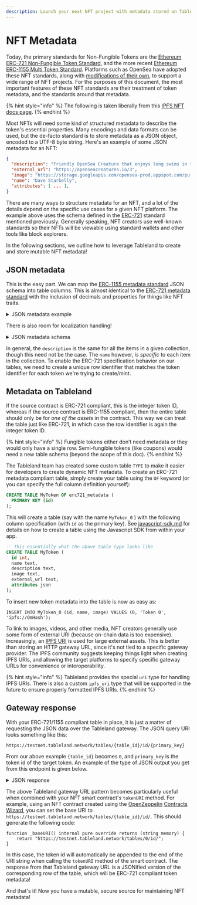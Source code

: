 ```yaml
---
description: Launch your next NFT project with metadata stored on Tableland.
---
```


# NFT Metadata

Today, the primary standards for Non-Fungible Tokens are the [Ethereum ERC-721 Non-Fungible Token Standard](https://eips.ethereum.org/EIPS/eip-721), and the more recent [Ethereum ERC-1155 Multi Token Standard](https://eips.ethereum.org/EIPS/eip-1155). Platforms such as OpenSea have adopted these NFT standards, along with [modifications of their own](https://docs.opensea.io/docs/metadata-standards), to support a wide range of NFT projects. For the purposes of this document, the most important features of these NFT standards are their treatment of token metadata, and the standards around that metadata.

{% hint style="info" %}
The following is taken liberally from this [IPFS NFT docs page](https://docs.ipfs.io/how-to/best-practices-for-nft-data/#types-of-ipfs-links-and-when-to-use-them).
{% endhint %}

Most NFTs will need some kind of structured metadata to describe the token's essential properties. Many encodings and data formats can be used, but the de-facto standard is to store metadata as a JSON object, encoded to a UTF-8 byte string. Here's an example of some JSON metadata for an NFT:

```json
{
  "description": "Friendly OpenSea Creature that enjoys long swims in the ocean.", 
  "external_url": "https://openseacreatures.io/3", 
  "image": "https://storage.googleapis.com/opensea-prod.appspot.com/puffs/3.png", 
  "name": "Dave Starbelly",
  "attributes": [ ... ], 
}
```

There are many ways to structure metadata for an NFT, and a lot of the details depend on the specific use cases for a given NFT platform. The example above uses the schema defined in the [ERC-721](https://eips.ethereum.org/EIPS/eip-721) standard mentioned previously. Generally speaking, NFT creators use well-known standards so their NFTs will be viewable using standard wallets and other tools like block explorers.

In the following sections, we outline how to leverage Tableland to create and store mutable NFT metadata!

## JSON metadata

This is the easy part. We can map the [ERC-1155 metadata standard](https://github.com/ethereum/EIPs/blob/master/EIPS/eip-1155.md#erc-1155-metadata-uri-json-schema) JSON schema into table columns. This is almost identical to the [ERC-721 metadata standard](https://github.com/ethereum/EIPs/blob/master/EIPS/eip-721.md) with the inclusion of decimals and properties for things like NFT traits.

<details>

<summary>JSON metadata example</summary>

```json
{
	"name": "Asset Name",
	"description": "Lorem ipsum...",
	"image": "https:\/\/s3.amazonaws.com\/your-bucket\/images\/{id}.png",
	"attributes": {
		"simple_property": "example value",
		"rich_property": {
			"name": "Name",
			"value": "123",
			"display_value": "123 Example Value",
			"class": "emphasis",
			"css": {
				"color": "#ffffff",
				"font-weight": "bold",
				"text-decoration": "underline"
			}
		},
		"array_property": {
			"name": "Name",
			"value": [1,2,3,4],
			"class": "emphasis"
		}
	}
}
```

</details>

There is also room for localization handling!

<details>

<summary>JSON metadata schema</summary>

```json
{
    "title": "Token Metadata",
    "type": "object",
    "properties": {
        "name": {
            "type": "string",
            "description": "Identifies the asset to which this token represents",
        },
        "decimals": {
            "type": "integer",
            "description": "The number of decimal places that the token amount should display - e.g. 18, means to divide the token amount by 1000000000000000000 to get its user representation."
        },
        "description": {
            "type": "string",
            "description": "Describes the asset to which this token represents"
        },
        "image": {
            "type": "string",
            "description": "A URI pointing to a resource with mime type image/* representing the asset to which this token represents. Consider making any images at a width between 320 and 1080 pixels and aspect ratio between 1.91:1 and 4:5 inclusive."
        },
        "attributes": {
            "type": "object",
            "description": "Arbitrary properties. Values may be strings, numbers, object or arrays.",
        },
        "localization": {
            "type": "object",
            "required": ["uri", "default", "locales"],
            "properties": {
                "uri": {
                    "type": "string",
                    "description": "The URI pattern to fetch localized data from. This URI should contain the substring `{locale}` which will be replaced with the appropriate locale value before sending the request."
                },
                "default": {
                    "type": "string",
                    "description": "The locale of the default data within the base JSON"
                },
                "locales": {
                    "type": "array",
                    "description": "The list of locales for which data is available. These locales should conform to those defined in the Unicode Common Locale Data Repository (http://cldr.unicode.org/)."
                }
            }
        }
    }
}
```

</details>

In general, the `description` is the same for all the items in a given collection, though this need not be the case. The `name` however, _is specific_ to each item in the collection. To enable the ERC-721 specification behavior on our tables, we need to create a unique row identifier that matches the token identifier for each token we're trying to create/mint.

## Metadata on Tableland

If the source contract is ERC-721 compliant, this is the integer token ID, whereas if the source contract is ERC-1155 compliant, then the entire table should only be for _one of the assets_ in the contract. This way we can treat the table just like ERC-721, in which case the row identifier is again the integer token ID.

{% hint style="info" %}
Fungible tokens either don’t need metadata or they would only have a single row. Semi-fungible tokens (like coupons) would need a new table schema (beyond the scope of this doc).
{% endhint %}

The Tableland team has created some custom table `TYPE` to make it easier for developers to create dynamic NFT metadata. To create an ERC-721 metadata compliant table, simply create your table using the `OF` keyword (or you can specify the full column definition yourself):

```sql
CREATE TABLE MyToken OF erc721_metadata (
  PRIMARY KEY (id)
);
```

This will create a table (say with the name `MyToken_0` ) with the following column specification (with `id` as the primary key). See [javascript-sdk.md](../../javascript-sdk.md "mention") for details on how to create a table using the Javascript SDK from within your app.

```sql
-- This essentially what the above table type looks like
CREATE TABLE MyToken (
  id int,
  name text,
  description text,
  image text,
  external_url text,
  attributes json
);
```

To insert new token metadata into the table is now as easy as:

```
INSERT INTO MyToken_0 (id, name, image) VALUES (0, 'Token 0', 'ipfs://QmHash');
```

To link to images, videos, and other media, NFT creators generally use some form of external URI (because on-chain data is too expensive). Increasingly, an [IPFS URI](https://docs.ipfs.io/how-to/best-practices-for-nft-data/#ipfs-uri) is used for large external assets. This is better than storing an HTTP gateway URL, since it's not tied to a specific gateway provider. The IPFS community suggests keeping things light when creating IPFS URIs, and allowing the target platforms to specify specific gateway URLs for convenience or interoperability.

{% hint style="info" %}
Tableland provides the special `uri` type for handling IPFS URIs. There is also a custom `ipfs_uri` type that will be supported in the future to ensure properly formatted IPFS URIs.
{% endhint %}

## Gateway response

With your ERC-721/1155 compliant table in place, it is just a matter of requesting the JSON data over the Tableland gateway. The JSON query URI looks something like this:

```
https://testnet.tableland.network/tables/{table_id}/id/{primary_key}
```

From our above example `{table_id}` becomes `0`, and `primary_key` is the token id of the target token. An example of the type of JSON output you get from this endpoint is given below.

<details>

<summary>JSON response</summary>

```
{
  "name": "Azuki #2362",
  "image": "https://ikzttp.mypinata.cloud/ipfs/QmYDvPAXtiJg7s8JdRBSLWdgSphQdac8j1YuQNNxcGE1hg/2362.png",
  "attributes": [
    {
      "trait_type": "Type",
      "value": "Human"
    },
    {
      "trait_type": "Hair",
      "value": "Blonde Swept Back"
    },
    {
      "trait_type": "Clothing",
      "value": "Kimono with Jacket"
    },
    {
      "trait_type": "Eyes",
      "value": "Closed"
    },
    {
      "trait_type": "Mouth",
      "value": "Sleep Bubble"
    },
    {
      "trait_type": "Offhand",
      "value": "Leather Katana"
    },
    {
      "trait_type": "Background",
      "value": "Off White C"
    }
  ]
}
```

</details>

The above Tableland gateway URL pattern becomes particularly useful when combined with your NFT smart contract's `tokenURI` method. For example, using an NFT contract created using the [OpenZeppelin](https://openzeppelin.com/contracts) [Contracts Wizard](https://wizard.openzeppelin.com/#erc721), you can set the base URI to `https://testnet.tableland.network/tables/{table_id}/id/`. This should generate the following code:

```solidity
function _baseURI() internal pure override returns (string memory) {
    return "https://testnet.tableland.network/tables/0/id/";
}
```

In this case, the token id will automatically be appended to the end of the URI string when calling the `tokenURI` method of the smart contract. The response from that Tableland gateway URL is a JSONified version of the corresponding row of the table, which will be ERC-721 compliant token metadata!

And that's it! Now you have a mutable, secure source for maintaining NFT metadata!
